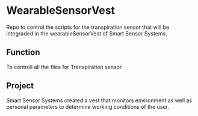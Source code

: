 # WearableSensorVest
Repo to control the scripts for the transpiration sensor that will be integraded in the wearableSensorVest of Smart Sensor Systems.

## Function
To controll all the files for Transpiration sensor

## Project
Smart Sensor Systems created a vest that monitors environment as well as personal parameters to determine working conditions of the user.

